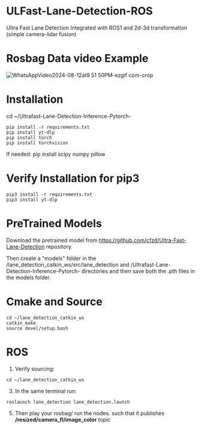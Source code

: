 # ULFast-Lane-Detection-ROS
Ultra Fast Lane Detection Integrated with ROS1 and 2d-3d transformation (simple camera-lidar fusion)

 # Rosbag Data video Example 
![WhatsAppVideo2024-08-12at9 51 50PM-ezgif com-crop](https://github.com/user-attachments/assets/02d1fc0b-983a-41a9-8285-07db2fa2bcaa)

# Installation
cd ~/Ultrafast-Lane-Detection-Inference-Pytorch-
```
pip install -r requirements.txt
pip install yt-dlp
pip install torch 
pip install torchvision
```
If needed: pip install scipy numpy pillow

# Verify Installation for pip3
```
pip3 install -r requirements.txt
pip3 install yt-dlp
```
# PreTrained Models
Download the pretrained model from https://github.com/cfzd/Ultra-Fast-Lane-Detection repository.

Then create a "models" folder in the /lane_detection_catkin_ws/src/lane_detection and /Ultrafast-Lane-Detection-Inference-Pytorch- directories and then save both the .pth files in the models folder.

# Cmake and Source
```
cd ~/lane_detection_catkin_ws
catkin_make
source devel/setup.bash
```
# ROS
1. Verify sourcing:
```
cd ~/lane_detection_catkin_ws
```
3. In the same terminal run:
```
roslaunch lane_detection lane_detection.launch
```
5. Then play your rosbag/ run the nodes. such that it publishes **/resized/camera_fl/image_color** topic
